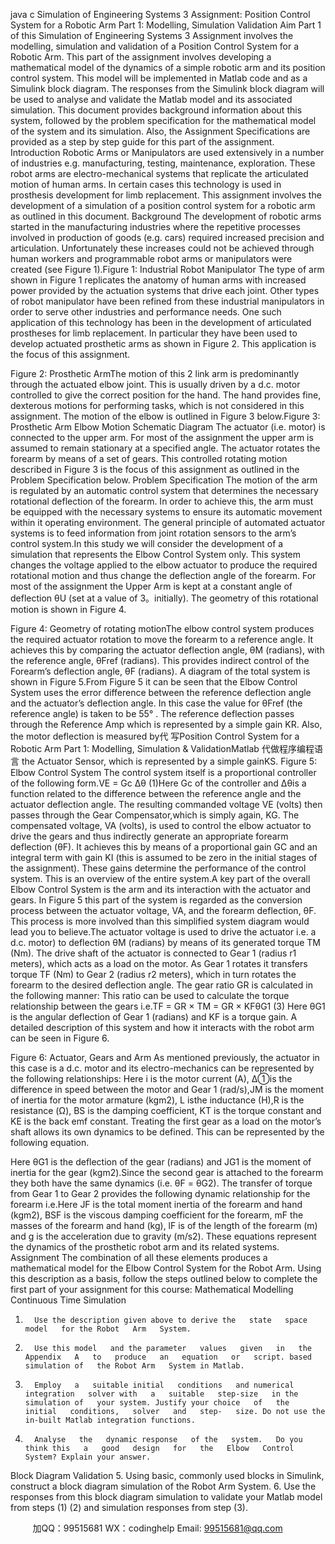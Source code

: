 java c
Simulation of Engineering Systems 3 
Assignment: Position Control System for a Robotic Arm 
Part 1: Modelling, Simulation  Validation
Aim Part   1 of   this Simulation of   Engineering Systems 3 Assignment involves the modelling, simulation and   validation   of   a   Position   Control   System   for   a   Robotic   Arm.   This   part   of the   assignment   involves   developing   a   mathematical   model   of the   dynamics   of   a   simple   robotic   arm   and   its   position   control   system.   This   model   will   be   implemented   in   Matlab   code   and   as   a   Simulink   block   diagram.   The   responses from the Simulink block diagram will be used to analyse and validate the Matlab model and   its associated simulation. This document   provides   background information about this system, followed   by   the problem   specification   for   the mathematical   model   of the   system   and   its   simulation.   Also,   the   Assignment   Specifications are provided as a step by step guide   for   this part   of   the   assignment.
Introduction Robotic   Arms   or Manipulators are   used   extensively   in   a   number   of industries   e.g.   manufacturing,   testing, maintenance, exploration.    These robot arms are electro-mechanical   systems   that replicate the   articulated   motion   of   human   arms. In   certain   cases   this   technology   is   used   in   prosthesis   development for limb replacement.    This assignment involves the development of   a simulation of   a position control   system for a robotic arm as   outlined in   this   document.
Background The development of   robotic arms started in the manufacturing industries where the repetitive   processes   involved in production of goods       (e.g.       cars)   required increased precision and articulation.   Unfortunately these increases could not be achieved through human workers and programmable robot arms or manipulators were created (see Figure   1).Figure   1: Industrial Robot Manipulator
The   type   of   arm   shown   in   Figure    1   replicates   the   anatomy   of human    arms   with   increased   power   provided   by   the   actuation   systems   that   drive   each   joint. Other   types   of   robot   manipulator   have   been refined from these industrial manipulators in order to serve other   industries   and performance   needs. One such application of   this technology has been in the   development of   articulated prostheses for limb   replacement.   In particular they have been used to develop actuated prosthetic arms as shown in Figure   2.    This application is the focus   of   this   assignment.

Figure 2: Prosthetic ArmThe motion of   this 2 link arm is   predominantly through the actuated elbow   joint.   This is usually driven   by a d.c. motor controlled to give the correct position for the hand.    The hand provides fine, dexterous   motions for performing tasks, which is not considered in this assignment.    The motion   of   the   elbow   is   outlined in Figure 3 below.Figure 3: Prosthetic Arm Elbow Motion   Schematic Diagram
The actuator (i.e. motor) is connected   to   the   upper   arm.      For   most   of   the   assignment   the   upper   arm   is   assumed to remain stationary at a   specified angle.      The   actuator   rotates   the   forearm   by   means   of   a   set of   gears.   This   controlled   rotating   motion   described   in   Figure   3   is   the   focus   of this   assignment   as   outlined in the Problem Specification below.
Problem Specification The   motion   of the   arm   is   regulated   by   an   automatic   control   system   that   determines   the   necessary   rotational   deflection   of the   forearm.       In    order   to   achieve   this,   the   arm   must   be   equipped   with   the   necessary   systems   to   ensure   its   automatic   movement   within   it   operating   environment.      The   general   principle of   automated actuator systems is to feed information from   joint rotation   sensors to   the   arm’s   control system.In   this   study   we   will   consider   the   development   of   a   simulation   that   represents   the   Elbow   Control   System   only.   This   system   changes   the   voltage   applied to   the   elbow   actuator   to produce the required   rotational motion and thus change the deflection angle of   the forearm.    For most of   the assignment the   Upper Arm is kept at a constant angle of   deflection θU (set   at   a value   of   3。initially).
The geometry of   this rotational motion is shown in   Figure   4.

Figure   4: Geometry   of   rotating   motionThe   elbow   control   system produces the required   actuator rotation to move   the   forearm   to   a   reference   angle.   It   achieves   this   by   comparing   the   actuator   deflection   angle, θM (radians),   with   the   reference   angle, θFref (radians).    This provides indirect control of   the Forearm’s deflection angle, θF (radians). A   diagram of   the total system is   shown   in Figure   5.From   Figure   5   it   can   be   seen   that   the   Elbow   Control   System   uses   the   error   difference   between   the   reference   deflection   angle   and   the   actuator’s   deflection   angle. In   this   case   the   value   for θFref (the   reference angle) is taken to be 55°   . The reference deflection passes through the Reference Amp which   is   represented   by   a   simple   gain KR.   Also,   the   motor   deflection   is   measured   by代 写Position Control System for a Robotic Arm Part 1: Modelling, Simulation & ValidationMatlab
代做程序编程语言   the   Actuator   Sensor,   which   is   represented   by   a   simple   gainKS. Figure 5: Elbow   Control   System
The   control   system   itself   is   a   proportional   controller   of   the   following   form.VE = Gc Δθ                                                                                                                                                               (1)Here Gc of   the controller and Δθis a function related to the difference between the reference angle and   the   actuator   deflection   angle.   The   resulting   commanded   voltage VE (volts)   then   passes   through   the   Gear Compensator,which is simply again, KG. The compensated voltage, VA (volts), is used to control   the   elbow   actuator   to   drive   the   gears   and   thus   indirectly   generate   an   appropriate   forearm   deflection   (θF).      It   achieves   this   by   means   of a   proportional   gain GC    and   an   integral   term   with   gain KI (this   is   assumed   to   be   zero   in   the   initial   stages   of   the   assignment).   These   gains   determine   the   performance   of the control system. This is an   overview   of   the   entire   system.A   key   part   of the   overall   Elbow   Control   System   is   the   arm   and   its   interaction   with   the   actuator   and   gears.    In Figure   5 this part   of   the   system   is   regarded   as   the   conversion process   between   the   actuator   voltage, VA, and the forearm deflection, θF.    This process is more involved than this simplified   system   diagram would lead you to believe.The actuator voltage is used to drive the actuator i.e. a d.c. motor) to deflection θM (radians) by means   of its   generated   torque TM (Nm).   The   drive    shaft   of the   actuator   is   connected   to   Gear    1   (radius r1 meters),   which   acts   as   a   load   on   the   motor.   As   Gear   1   rotates   it   transfers   torque TF (Nm)   to   Gear   2   (radius r2 meters), which in turn rotates the forearm to the desired deflection angle.    The gear ratio GR is calculated in the following manner:
This ratio can be used to calculate the torque relationship between the gears i.e.TF = GR × TM = GR × KFθG1                                                                                               (3)
Here θG1 is the angular deflection of   Gear   1   (radians)   and KF is a   torque   gain.      A   detailed   description   of   this system and how it interacts with the robot arm   can be   seen   in   Figure   6.

Figure 6: Actuator,   Gears   and Arm
As   mentioned   previously,   the   actuator   in   this   case   is   a   d.c.   motor   and   its   electro-mechanics   can   be   represented by the following relationships:
Here i is the motor current (A), Δ①is the difference in speed between the motor and Gear   1 (rad/s),JM is the moment of   inertia for the motor armature (kgm2), L isthe inductance (H),R is the resistance (Ω), BS is   the   damping   coefficient, KT is   the   torque   constant   and KE is   the   back   emf   constant.
Treating the first gear as a load   on the   motor’s   shaft   allows   its   own   dynamics   to   be   defined.      This   can   be represented by the following equation.

Here θG1 is the deflection of   the gear (radians) and JG1 is the moment of   inertia for the gear   (kgm2).Since the second gear is attached to the forearm they both have the same dynamics (i.e. θF = θG2). The   transfer of   torque from Gear   1 to   Gear 2 provides   the   following   dynamic   relationship   for   the   forearm   i.e.Here JF is   the   total   moment   inertia   of   the   forearm   and   hand   (kgm2), BSF is   the   viscous   damping   coefficient   for   the   forearm, mF the   masses   of   the   forearm   and   hand   (kg), lF is   of   the   length   of   the forearm (m) and g is the acceleration due to gravity (m/s2). These equations represent the dynamics of   the prosthetic robot arm and its related systems.
Assignment The combination of   all these elements produces a mathematical   model   for   the   Elbow   Control   System   for the Robot Arm.    Using this description as   a basis,   follow   the   steps   outlined below   to   complete   the   first   part   of   your   assignment   for   this   course:
Mathematical Modelling  Continuous Time Simulation 
1.       Use the description given above to derive the   state   space model   for the Robot   Arm   System.
2.       Use this model   and the parameter   values   given   in   the   Appendix   A   to   produce   an   equation   or   script. based simulation of   the Robot Arm   System in Matlab.
3.       Employ   a   suitable initial   conditions   and numerical integration   solver with   a   suitable   step-size   in the   simulation of   your system. Justify your choice   of   the   initial   conditions,   solver   and   step-   size. Do not use the in-built Matlab integration functions.
4.       Analyse   the   dynamic response   of the   system.   Do you think this   a   good   design   for   the   Elbow   Control   System? Explain your answer.
Block Diagram  Validation 
5.       Using basic, commonly used blocks in   Simulink,   construct   a block   diagram   simulation   of   the   Robot Arm   System.
6.       Use the   responses from this   block diagram simulation to validate your Matlab model from steps (1)  (2) and   simulation responses   from   step   (3).







         
加QQ：99515681  WX：codinghelp  Email: 99515681@qq.com
